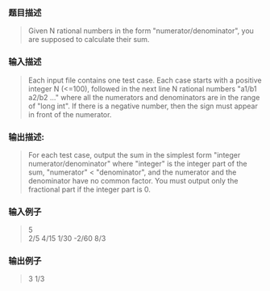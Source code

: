 ### 题目描述

> Given N rational numbers in the form "numerator/denominator", you are supposed to calculate their sum.

### 输入描述

> Each input file contains one test case. Each case starts with a positive integer N (<=100), followed in the next line N rational numbers "a1/b1 a2/b2 ..." where all the numerators and denominators are in the range of "long int".  If there is a negative number, then the sign must appear in front of the numerator.

### 输出描述:
>For each test case, output the sum in the simplest form "integer numerator/denominator" where "integer" is the integer part of the sum, "numerator" < "denominator", and the numerator and the denominator have no common factor.  You must output only the fractional part if the integer part is 0.

### 输入例子
>5  
2/5 4/15 1/30 -2/60 8/3

### 输出例子
> 3 1/3